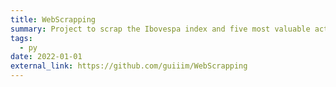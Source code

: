 ```yaml
---
title: WebScrapping
summary: Project to scrap the Ibovespa index and five most valuable actives from the day.
tags:
  - py
date: 2022-01-01
external_link: https://github.com/guiiim/WebScrapping
---
```

